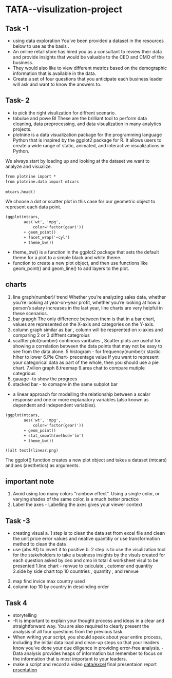 # TATA--visulization-project

## Task -1 
- using data exploration You’ve been provided a dataset in the resources below to use as the basis .
- An online retail store has hired you as a consultant to review their data and provide insights that would be valuable to the CEO and CMO of the business. 
- They would also like to view different metrics based on the demographic information that is available in the data.
- Create a set of four questions that you anticipate each business leader will ask and want to know the answers to. 

## Task- 2
- to pick the right visulization for diffrent scenario.
- tabulue and powe BI These are the brilliant tool to perform data cleaning, data preprocessing, and data visualization in many analytics projects.
- plotnine is a data visualization package for the programming language Python that is inspired by the ggplot2 package for R. It allows users to create a wide range of static, animated, and interactive visualizations in Python.

We always start by loading up and looking at the dataset we want to analyze and visualize. 
```
from plotnine import *
from plotnine.data import mtcars

mtcars.head()
```
We choose a dot or scatter plot in this case for our geometric object to represent each data point.
```
(ggplot(mtcars, 
        aes('wt', 'mpg', 
            color='factor(gear)'))
        + geom_point() 
        + facet_wrap('~cyl') 
        + theme_bw())
```
* theme_bw() is a function in the ggplot2 package that sets the default theme for a plot to a simple black and white theme.
* function to create a new plot object, and then use functions like geom_point() and geom_line() to add layers to the plot.

## charts 
1. line graph(number)/ trend
 Whether you’re analyzing sales data, whether you’re looking at year-on-year profit, whether you’re looking at how a person’s salary increases in the last year, line charts are very helpful in these scenarios.
2. bar grapgh 
The only difference between them is that in a bar chart, values are represented on the X-axis and categories on the Y-axis.
3. column graph 
similar as bar , column will be resprented on x-axies and comparing 2 or 3 diffrent categroius 
4. scaltter plot(number)
continous varibales , Scatter plots are useful for showing a correlation between the data points that may not be easy to see from the data alone.
5 histogram - for frequency(number)/ stastic hiher to lower
6.Pie Chart- precentage value
If you want to represent your categorical data as part of the whole, then you should use a pie chart.
7.vilion graph
8.treemap
9.area chat to compare mutiple categrious 
10. gauage -to show the progrees 
11. stacked bar - to comapre in the same subplot bar
- a linear approach for modelling the relationship between a scalar response and one or more explanatory variables (also known as dependent and independent variables).
```
(ggplot(mtcars, 
        aes('wt', 'mpg', 
            color='factor(gear)'))
        + geom_point() 
        + stat_smooth(method='lm') 
        + theme_bw())
```
	![alt text](linear.png)
The ggplot() function creates a new plot object and takes a dataset (mtcars) and aes (aesthetics) as arguments. 
## important note 
1. Avoid using too many colors "rainbow effect".  Using a single color, or varying shades of the same color, is a much better practice
2. Label the axes - Labelling the axes gives your viewer context

## Task -3 
 - creating visual
a. 1 step is to clean the data set from excel file and clean the unit price error  values and neative quantitiy or use  transformation method to clean the data
- use (abs A1) to invert it to positive 
b. 2 step is to use the visulization tool for the stakeholders to take a business insights by the visuls created for each question asked by ceo and cmo in  total 4 worksheet visul to be presented 
1.line chart - renvue to calculate , cutomer and quantity  
2.side by side chart top 10 countries , quantity , and renvue 
3. map find invice max country used 
4. column top 10 by country in descinding order 

## Task 4
- storytelling
- -It is important to explain your thought process and ideas in a clear and straightforward way. You are also required to clearly present the analysis of all four questions from the previous task. 
- When writing your script, you should speak about your entire process, including the initial data load and clean-up steps so that your leaders know you’ve done your due diligence in providing error-free analysis. 
-Data analysis provides heaps of information but remember to focus on the information that is most important to your leaders.
- make a script and record a video 
[data/excel](task3cleandata.xlsx)
final presentaion report [prsentation]()
